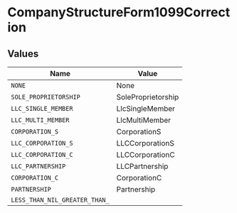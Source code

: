 # CompanyStructureForm1099Correction


## Values

| Name                          | Value                         |
| ----------------------------- | ----------------------------- |
| `NONE`                        | None                          |
| `SOLE_PROPRIETORSHIP`         | SoleProprietorship            |
| `LLC_SINGLE_MEMBER`           | LlcSingleMember               |
| `LLC_MULTI_MEMBER`            | LlcMultiMember                |
| `CORPORATION_S`               | CorporationS                  |
| `LLC_CORPORATION_S`           | LLCCorporationS               |
| `LLC_CORPORATION_C`           | LLCCorporationC               |
| `LLC_PARTNERSHIP`             | LLCPartnership                |
| `CORPORATION_C`               | CorporationC                  |
| `PARTNERSHIP`                 | Partnership                   |
| `LESS_THAN_NIL_GREATER_THAN_` | <nil>                         |